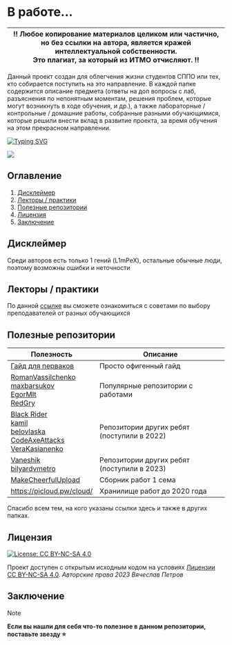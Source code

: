# В работе...

| ‼️ <b>Любое копирование материалов целиком или частично,<br>но без ссылки на автора, является кражей интеллектуальной собственности.<br>Это плагиат, за который из ИТМО отчисляют.</b> ‼️ |
|-------------------------------------------------------------------------------------------------------------------------------------------------------------------------------------------------------------------------------------------|

Данный проект создан для облегчения жизни студентов СППО или тех, кто собирается поступить на это направление.
В каждой папке содержится описание предмета (ответы на доп вопросы с лаб, разъяснения по непонятным моментам, решения проблем, которые могут возникнуть в ходе обучения, и др.), а также лабораторные / контрольные / домашние работы, собранные разными обучающимися, которые решили внести вклад в развитие проекта, за время обучения на этом прекрасном направлении.

[![Typing SVG](https://readme-typing-svg.herokuapp.com?color=%2336BCF7&width=500&lines=ИТМО+-+институт+тёплых+мужских+отношений)](https://git.io/typing-svg)

![](https://i.imgur.com/Vo4rI3K.gif)

## Оглавление
1. [Дисклеймер](#disclaimer)
2. [Лекторы / практики](#teachers)
3. [Полезные репозитории](#links)
4. [Лицензия](#license)
5. [Заключение](#conclusion)

## Дисклеймер <a name="disclaimer"></a>
Среди авторов есть только 1 гений (L1mPeX), остальные обычные люди, поэтому возможны ошибки и неточности

## Лекторы / практики <a name="teachers"></a>
По данной [ссылке](./how-to-choose-a-teacher.md) вы сможете ознакомиться с советами по выбору преподавателей от разных обучающихся

## Полезные репозитории <a name="links"></a>
| Полезность                                                                                                                                                                                                                                                                   | Описание                                    |
|------------------------------------------------------------------------------------------------------------------------------------------------------------------------------------------------------------------------------------------------------------------------------|---------------------------------------------|
| [Гайд для перваков](https://github.com/Imtjl/1st-year-guide)                                                                                                                                                                                                                 | Просто офигенный гайд                       |
| [RomanVassilchenko](https://github.com/RomanVassilchenko/ITMOProjects)<br/>[maxbarsukov](https://github.com/maxbarsukov/itmo)<br/>[EgorMIt](https://github.com/EgorMIt/ITMO)<br/>[RedGry](https://github.com/RedGry/ITMO)                                                    | Популярные репозитории с работами           |
| [Black Rider](https://github.com/eliteSufferer/ITMO_Studies)<br/>[kamil](https://github.com/pro100kamil/itmo/)<br/>[belovlaska](https://github.com/belovlaska/itmo)<br/>[CodeAxeAttacks](https://github.com/CodeAxeAttacks/SystemApplicationSoftware-09.03.04-ITMO)<br/>[VeraKasianenko](https://github.com/VeraKasianenko/ITMO_Software_engineering) | Репозитории других ребят (поступили в 2022) |
| [Vaneshik](https://github.com/Vaneshik/VT-Labs)<br/>[bilyardvmetro](https://github.com/bilyardvmetro/ITMO-System-Application-Software)                        | Репозитории других ребят (поступили в 2023) |
| [MakeCheerfulUpload](https://github.com/orgs/MakeCheerfulUpload/repositories)                                                                                                                                                                                                | Сборник работ 1 сема                        |
| https://picloud.pw/cloud/                                                                                                                                                                                                                                                    | Хранилище работ до 2020 года                |

Спасибо всем тем, на кого указаны ссылки здесь и также в других папках. 

## Лицензия <a name="license"></a>
[![License: CC BY-NC-SA 4.0](https://licensebuttons.net/l/by-nc-sa/4.0/80x15.png)](https://creativecommons.org/licenses/by-nc-sa/4.0/)

Проект доступен с открытым исходным кодом на условиях [Лицензии CC BY-NC-SA 4.0](./LICENSE).
*Авторские права 2023 Вячеслав Петров*

## Заключение <a name="conclusion"></a>
> [!NOTE]
> <b>Если вы нашли для себя что-то полезное в данном репозитории, поставьте звезду :star:</b>
